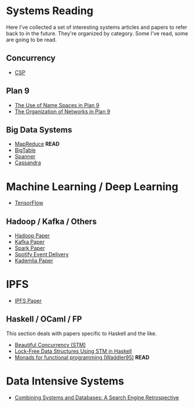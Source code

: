 # Systems Reading

Here I've collected a set of interesting systems articles and papers to refer back to in the future. They're organized by category. Some I've read, some are going to be read.

## Concurrency
* [CSP](http://spinroot.com/courses/summer/Papers/hoare_1978.pdf)

## Plan 9
* [The Use of Name Spaces in Plan 9](http://plan9.bell-labs.com/sys/doc/names.html)
* [The Organization of Networks in Plan 9](http://plan9.bell-labs.com/sys/doc/net/net.html)

## Big Data Systems

* [MapReduce](http://static.googleusercontent.com/media/research.google.com/en//archive/mapreduce-osdi04.pdf) **READ**
* [BigTable](http://static.googleusercontent.com/media/research.google.com/en//archive/bigtable-osdi06.pdf)
* [Spanner](http://research.google.com/archive/spanner.html)
* [Cassandra](https://www.cs.cornell.edu/projects/ladis2009/papers/lakshman-ladis2009.pdf)

# Machine Learning / Deep Learning

* [TensorFlow](http://download.tensorflow.org/paper/whitepaper2015.pdf)

## Hadoop / Kafka / Others

* [Hadoop Paper](http://pages.cs.wisc.edu/~akella/CS838/F15/838-CloudPapers/hdfs.pdf)
* [Kafka Paper](http://research.microsoft.com/en-us/um/people/srikanth/netdb11/netdb11papers/netdb11-final12.pdf)
* [Spark Paper](http://www.cs.berkeley.edu/~matei/papers/2010/hotcloud_spark.pdf)
* [Spotify Event Delivery](https://labs.spotify.com/2016/02/25/spotifys-event-delivery-the-road-to-the-cloud-part-i/)
* [Kademlia Paper](http://www.scs.stanford.edu/~dm/home/papers/kpos.pdf)

# IPFS

* [IPFS Paper](https://ipfs.io/ipfs/QmR7GSQM93Cx5eAg6a6yRzNde1FQv7uL6X1o4k7zrJa3LX/ipfs.draft3.pdf)

## Haskell / OCaml / FP

This section deals with papers specific to Haskell and the like.

* [Beautiful Concurrency (STM)](http://research.microsoft.com/en-us/um/people/simonpj/papers/stm/beautiful.pdf)
* [Lock-Free Data Structures Using STM in Haskell](http://research.microsoft.com/en-us/um/people/simonpj/papers/stm/lock-free-flops06.pdf)
* [Monads for functional programming (Waddler95)](http://homepages.inf.ed.ac.uk/wadler/papers/marktoberdorf/baastad.pdf) **READ**

# Data Intensive Systems

* [Combining Systems and Databases: A Search Engine Retrospective](https://scholar.google.com/scholar?cluster=15869287167041695406)